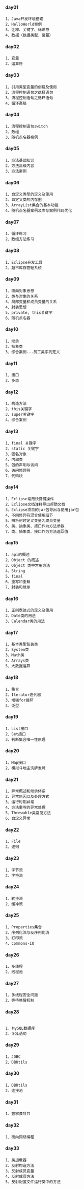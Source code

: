 #### day01

``` 
1、Java开发环境搭建
2、HelloWorld案例
3、注释、关键字、标识符
4、数据（数据类型、常量）
```

#### day02

``` 
1、变量
2、运算符
```

#### day03

``` 
1、引用类型变量的创建及使用
2、流程控制语句之选择语句
3、流程控制语句之循环语句
4、循环高级
```

#### day04

``` 
1、流程控制语句switch
2、数组
3、随机点名器案例
```

#### day05

``` 
1、方法基础知识
2、方法高级内容
3、方法案例
```

#### day06

``` 
1、自定义类型的定义及使用
2、自定义类的内存图
3、ArrayList集合的基本功能
4、随机点名器案例及库存案例代码优化
```

#### day07

``` 
1、循环练习
2、数组方法练习
```

#### day08

``` 
1、Eclipse开发工具
2、超市库存管理系统
```

#### day09

``` 
1、面向对象思想
2、类与对象的关系
3、局部变量和成员变量的关系
4、封装思想
5、private, this关键字
6、随机点名器
```

#### day10

``` 
1、继承
2、抽象类
3、综合案例---员工类系列定义
```

#### day11

``` 
1、接口
2、多态
```

#### day12

``` 
1、构造方法
2、this关键字
3、super关键字
4、综合案例
```

#### day13

``` 
1、final 关键字
2、static 关键字
3、匿名对象
4、内部类
5、包的声明与访问
6、访问修饰符
7、代码块
```

#### day14

``` 
1、Eclipse常用快捷键操作
2、Eclipse文档注释导出帮助文档
3、Eclipse项目的jar包导出与使用jar包
4、不同修饰符混合使用细节
5、辨析何时定义变量为成员变量
6、类、抽象类、接口作为方法参数
7、类、抽象类、接口作为方法返回值
```

#### day15

``` 
1、api的概述
2、Object 的概述
3、Object 类中常用方法
4、String 
5、final
6、重写和重载
7、封装和继承
```

#### day16

``` 
1、正则表达式的定义及使用
2、Date类的用法
3、Calendar类的用法
```

#### day17

``` 
1、基本类型包装类
2、System类
3、Math类
4、Arrays类
5、大数据运算
```

#### day18

``` 
1、集合
2、Iterator迭代器
3、增强for循环
4、泛型
```

#### day19

``` 
1、List接口
2、Set接口
3、判断集合唯一性原理
```

#### day20

``` 
1、Map接口
2、模拟斗地主洗牌发牌
```

#### day21

``` 
1、异常概述和继承体系
2、异常原因以及处理方式
3、运行时期异常
4、方法重写的异常处理
5、Throwable类常见方法
6、自定义异常
```

#### day22

``` 
1、File
2、递归
```

#### day23

``` 
1、字节流
2、字符流
```

#### day24

``` 
1、转换流
2、缓冲流
```

#### day25

``` 
1、Properties集合
2、序列化流与反序列化流
3、打印流
4、commons-IO
```

#### day26

``` 
1、多线程
2、线程池
```

#### day27

``` 
1、多线程安全问题
2、等待唤醒机制
```

#### day28

``` 

1. MySQL数据库
2. SQL语句

```

#### day29

``` 
1、JDBC
2、DBUtils
```

#### day30

``` 
1、DBUtils
2、连接池	
```

#### day31

``` 
1、管家婆项目
```

#### day32

``` 
1、面向网络编程
```

#### day33

``` 
1、类加载器
2、反射构造方法
3、反射成员变量
4、反射成员方法
5、反射配置文件运行类中的方法
```
